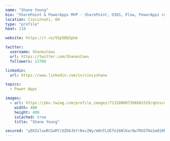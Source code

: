 ```yaml
---
name: "Shane Young"
bio: "SharePoint & PowerApps MVP - SharePoint, O365, Flow, PowerApps consulting? @PowerApps911 | Pure Snark? You found it."
location: Cincinnati, OH
type: "profile"
heat: 110

website: https://t.co/91p5BQ3pUe

twitter:
  username: ShanesCows
  url: https://twitter.com/ShanesCows
  followers: 13788

linkedin:
  url: https://www.linkedin.com/in/cincyshane

topics:
  - Power Apps

images:
  - url: https://pbs.twimg.com/profile_images/713100007398883329/qUzvsvQ3_400x400.jpg
    width: 400
    height: 400
    isCached: true
    title: "Shane Young"

secured: "yEKZslxwRCGaM7/UZb6JbfrNxcZWy/m0nTLUETe16NlKar0w7RUSTHa1mO10hLPGLIyApTwgVrSzRWUIdpYA4C7eWNkhKEYKz45pnr6PsFAAB7i0g7CQNki2uWzIxeO2SHOtiOhhD+W9Y2XR56Wr2iIxIJ5hoT2dSg3agpSbIYXtAZ1vw0PwC6u5Xc/OHZ5PHVZy7is32KaAlv6+zX/fnjpssDdH58rnp8oEhlvpRyngzXcAf77+wvOiN//2qsC9jEStN2LmQ2dVzSlMyG5wQFkObsmsgEf0/WV7jhhAhkPFEGWw/b+2yEWes+3iMQ6So0k+GxvUezsGojKH1p1aRZRgn52X9h0+NNIbS3mHhTPf7OqfTp3AJwrR1zRJNqY0GbDJQKwM3NRpRjRyMuSa2QWjOWpQPl3vR9JRc+0vlpg=;TTqPS2UVRX/c6W+f61Q2KA=="
---
```


